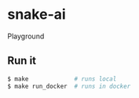 # snake-ai
Playground 

## Run it

```bash
$ make             # runs local
$ make run_docker  # runs in docker
```